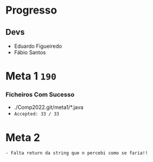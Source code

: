 # Progresso

## Devs
* Eduardo Figueiredo
* Fábio Santos
# Meta 1 `190`
### Ficheiros Com Sucesso
- ./Comp2022.git/meta1/*.java
- `Accepted: 33 / 33`

# Meta 2
`- Falta return da string que n percebi como se faria!!`